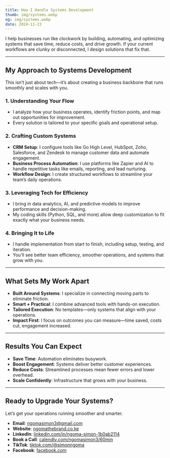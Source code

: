 ```yaml
---
title: How I Handle Systems Development  
thumb: img/systems.webp  
og: img/systems.webp  
date: 2024-11-23  
---
```


I help businesses run like clockwork by building, automating, and optimizing systems that save time, reduce costs, and drive growth. If your current workflows are clunky or disconnected, I design solutions that fix that.

---

## My Approach to Systems Development

This isn’t just about tech—it’s about creating a business backbone that runs smoothly and scales with you.

### 1. Understanding Your Flow
- I analyze how your business operates, identify friction points, and map out opportunities for improvement.  
- Every solution is tailored to your specific goals and operational setup.

### 2. Crafting Custom Systems
- **CRM Setup**: I configure tools like Go High Level, HubSpot, Zoho, Salesforce, and Zendesk to manage customer data and automate engagement.  
- **Business Process Automation**: I use platforms like Zapier and AI to handle repetitive tasks like emails, reporting, and lead nurturing.  
- **Workflow Design**: I create structured workflows to streamline your team’s daily operations.

### 3. Leveraging Tech for Efficiency
- I bring in data analytics, AI, and predictive models to improve performance and decision-making.  
- My coding skills (Python, SQL, and more) allow deep customization to fit exactly what your business needs.

### 4. Bringing It to Life
- I handle implementation from start to finish, including setup, testing, and iteration.  
- You’ll see better team efficiency, smoother operations, and systems that grow with you.

---

## What Sets My Work Apart

- **Built Around Systems**: I specialize in connecting moving parts to eliminate friction.  
- **Smart + Practical**: I combine advanced tools with hands-on execution.  
- **Tailored Execution**: No templates—only systems that align with your operations.  
- **Impact First**: I focus on outcomes you can measure—time saved, costs cut, engagement increased.

---

## Results You Can Expect

- **Save Time**: Automation eliminates busywork.  
- **Boost Engagement**: Systems deliver better customer experiences.  
- **Reduce Costs**: Streamlined processes mean fewer errors and lower overhead.  
- **Scale Confidently**: Infrastructure that grows with your business.

---

## Ready to Upgrade Your Systems?

Let’s get your operations running smoother and smarter.  
- **Email**: [ngomasimon3@gmail.com](mailto:ngomasimon3@gmail.com)  
- **Website**: [ngomathebrand.co.ke](/all-services/)
- **LinkedIn**: [linkedin.com/in/ngoma-simon-1b0ab2114](https://www.linkedin.com/in/ngoma-simon-1b0ab2114)  
- **Book a Call**: [calendly.com/ngomasimon3/60min](https://www.calendly.com/ngomasimon3/60min)
- **TikTok**: [tiktok.com/@simonngoma](https://www.tiktok.com/@simonngoma?_t=ZS-8vIsE6rR1Nv&_r=1)
- **Facebook**: [facebook.com](https://www.facebook.com/share/1R6SnUwQam/)